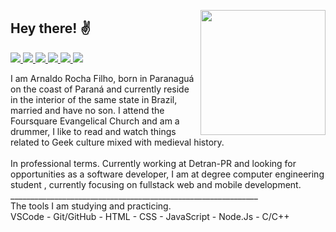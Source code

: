 
<p>
  <img src="https://github.com/arnaldorocha/arnaldorocha/blob/master/.github/assets/Sem%20t%C3%ADtulo2.png" width="200"  align="right" />
</p>
  <h2>
  Hey there! ✌️
    </h2>
<p>
<a 
   href="http://api.whatsapp.com/send?1=pt_BR&phone=5542988297314" 
   alt="WhatsApp"
   target="blank" 
   >  
  <img src="https://img.shields.io/badge/-Whatsapp-4CA143?style=flat-square&labelColor=4CA143&logo=whatsapp&logoColor=white&link" />
  </a>
  <a href="mailto:arnaldorochafilho@gmail.com"
     alt="https://mail.google.com"
     target="blank"
     >
  </a>
  <a
     href="https://www.linkedin.com/in/arnaldo-rocha-filho-52ba03163/"
     alt="LinkedIn"
     Target="blank"
     >
    <img src="https://img.shields.io/badge/-LinkedIn-blue?style=flat-square&logo=Linkedin&logoColor=white&link" />
  </a>
  <a
     href="https://github.com/arnaldorocha"
     alt="GitHub"
     target="blank"
     >
    <img src="https://img.shields.io/badge/-Github-000?style=flat-square&logo=Github&logoColor=white&link" />
  </a>
    <a
    href="https://www.facebook.com/supernaldo/" 
    alt="Facebook"
    target="blank"
  >
    <img src="https://img.shields.io/badge/-Facebook-006?style=flat-square&logo=Facebook&logoColor=white&link" />
  </a>
  <a
    href="https://www.instagram.com/arnaldorochafilho" 
    alt="Instagram"
    target="blank"
       >
    <img src="https://img.shields.io/badge/-Instagram-993399?style=flat-square&logo=Instagram&logoColor=white&link" />
  </a>
    <a
    href="mailto:arnaldorochafilho@gmail.com" 
    alt="Gmail"
    target="blank"
  >
    <img src="https://img.shields.io/badge/-Gmail-c14438?style=flat-square&logo=Gmail&logoColor=white&link=mailto:arnaldorochafilho@gmail.com" />
  </a>
     
<p>
 I am Arnaldo Rocha Filho, born in Paranaguá on the coast of Paraná and currently reside in the interior of the same state in Brazil, married and have no son. I attend the Foursquare Evangelical Church and am a drummer, I like to read and watch things related to Geek culture mixed with medieval history.
 <br><br>
In professional terms. Currently working at Detran-PR and looking for opportunities as a software developer, I am at degree computer engineering student , currently focusing on fullstack web and mobile development.
 <br>
______________________________________________________________
 <br>
The tools I am studying and practicing.<br>
VSCode - Git/GitHub - HTML - CSS - JavaScript - Node.Js - C/C++

</p>
   
   </p>

